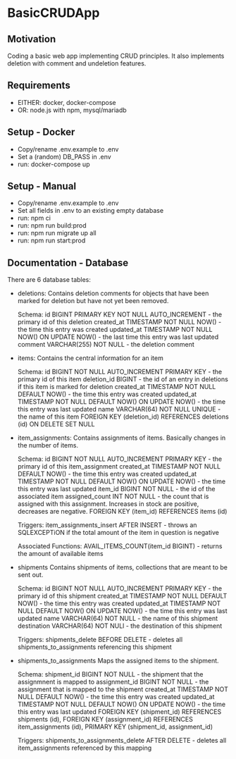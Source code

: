 BasicCRUDApp
============

Motivation
----------
Coding a basic web app implementing CRUD principles. It also
implements deletion with comment and undeletion features.


Requirements
------------
- EITHER: docker, docker-compose
- OR: node.js with npm, mysql/mariadb


Setup - Docker
--------------
- Copy/rename .env.example to .env
- Set a (random) DB_PASS in .env
- run: docker-compose up


Setup - Manual
--------------
- Copy/rename .env.example to .env
- Set all fields in .env to an existing empty database
- run: npm ci
- run: npm run build:prod
- run: npm run migrate up all
- run: npm run start:prod


Documentation - Database
------------------------
There are 6 database tables:

- deletions:
    Contains deletion comments for objects that have been marked
    for deletion but have not yet been removed.

    Schema:
    id BIGINT PRIMARY KEY NOT NULL AUTO_INCREMENT - the primary id of this deletion
    created_at TIMESTAMP NOT NULL NOW() - the time this entry was created
    updated_at  TIMESTAMP NOT NULL NOW() ON UPDATE NOW() - the last time this entry was last updated
    comment VARCHAR(255) NOT NULL - the deletion comment

- items:
    Contains the central information for an item

    Schema:
    id BIGINT NOT NULL AUTO_INCREMENT PRIMARY KEY - the primary id of this item
    deletion_id BIGINT - the id of an entry in deletions if this item is marked for deletion
    created_at TIMESTAMP NOT NULL DEFAULT NOW() - the time this entry was created
    updated_at TIMESTAMP NOT NULL DEFAULT NOW() ON UPDATE NOW() - the time this entry was last updated
    name VARCHAR(64) NOT NULL UNIQUE - the name of this item
    FOREIGN KEY (deletion_id) REFERENCES deletions (id) ON DELETE SET NULL

- item_assignments:
    Contains assignments of items. Basically changes in the number of items.
    
    Schema:
    id BIGINT NOT NULL AUTO_INCREMENT PRIMARY KEY - the primary id of this item_assignment
    created_at TIMESTAMP NOT NULL DEFAULT NOW() - the time this entry was created
    updated_at TIMESTAMP NOT NULL DEFAULT NOW() ON UPDATE NOW() - the time this entry was last updated
    item_id BIGINT NOT NULL - the id of the associated item
    assigned_count INT NOT NULL - the count that is assigned with this assignment. Increases in stock are positive, decreases are negative.
    FOREIGN KEY (item_id) REFERENCES items (id)

    Triggers:
    item_assignments_insert AFTER INSERT - throws an SQLEXCEPTiON if the total amount of the item in question is negative

    Associated Functions:
    AVAIL_ITEMS_COUNT(item_id BIGINT) - returns the amount of available items

- shipments
    Contains shipments of items, collections that are meant to be sent out.

    Schema:
    id BIGINT NOT NULL AUTO_INCREMENT PRIMARY KEY - the primary id of this shipment
    created_at TIMESTAMP NOT NULL DEFAULT NOW() - the time this entry was created
    updated_at TIMESTAMP NOT NULL DEFAULT NOW() ON UPDATE NOW() - the time this entry was last updated
    name VARCHAR(64) NOT NULL - the name of this shipment
    destination VARCHAR(64) NOT NULl - the destination of this shipment

    Triggers:
    shipments_delete BEFORE DELETE - deletes all shipments_to_assignments referencing this shipment

- shipments_to_assignments
    Maps the assigned items to the shipment.

    Schema:
    shipment_id BIGINT NOT NULL - the shipment that the assignmnent is mapped to
    assignment_id BIGINT NOT NULL - the assignment that is mapped to the shipment
    created_at TIMESTAMP NOT NULL DEFAULT NOW() - the time this entry was created
    updated_at TIMESTAMP NOT NULL DEFAULT NOW() ON UPDATE NOW() - the time this entry was last updated
    FOREIGN KEY (shipment_id) REFERENCES shipments (id),
    FOREIGN KEY (assignment_id) REFERENCES item_assignments (id),
    PRIMARY KEY (shipment_id, assignment_id)

    Triggers:
    shipments_to_assignments_delete AFTER DELETE - deletes all item_assignments referenced by this mapping
